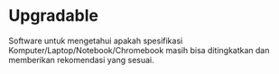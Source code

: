 # Upgradable
Software untuk mengetahui apakah spesifikasi Komputer/Laptop/Notebook/Chromebook masih bisa ditingkatkan dan memberikan rekomendasi yang sesuai.
